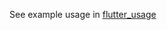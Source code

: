 See example usage in [flutter_usage](https://github.com/thanhhaidev/flutter_date_formatter/tree/main/example/flutter_usage)
